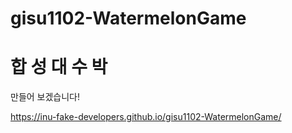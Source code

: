 # gisu1102-WatermelonGame

# 합 성 대 수 박
만들어 보겠습니다!

https://inu-fake-developers.github.io/gisu1102-WatermelonGame/
